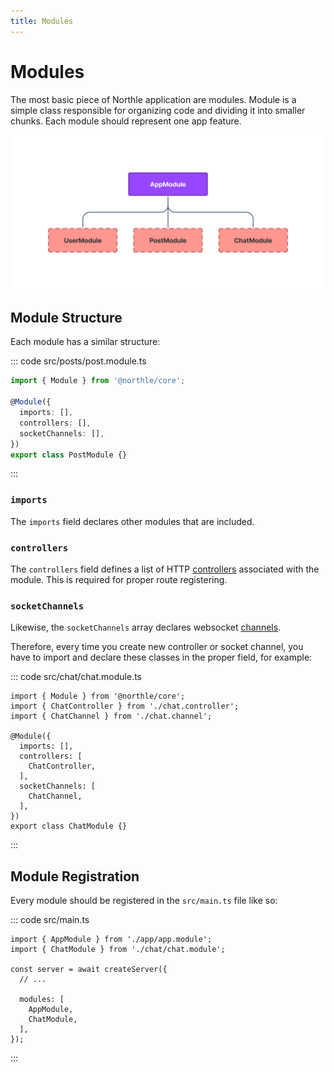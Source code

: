 ```yaml
---
title: Modules
---
```


# Modules

The most basic piece of Northle application are modules. Module is a simple class responsible for organizing code and dividing it into smaller chunks. Each module should represent one app feature.

![Modules Scheme](./assets/modules.png)

## Module Structure

Each module has a similar structure:

::: code src/posts/post.module.ts
```ts
import { Module } from '@northle/core';

@Module({
  imports: [],
  controllers: [],
  socketChannels: [],
})
export class PostModule {}
```
:::

### `imports`

The `imports` field declares other modules that are included.

### `controllers`

The `controllers` field defines a list of HTTP [controllers](/docs/basics/controllers-and-routing) associated with the module. This is required for proper route registering.

### `socketChannels`

Likewise, the `socketChannels` array declares websocket [channels](/docs/advanced/websockets).

Therefore, every time you create new controller or socket channel, you have to import and declare these classes in the proper field, for example:

::: code src/chat/chat.module.ts
```ts{2,3,8,11}
import { Module } from '@northle/core';
import { ChatController } from './chat.controller';
import { ChatChannel } from './chat.channel';

@Module({
  imports: [],
  controllers: [
    ChatController,
  ],
  socketChannels: [
    ChatChannel,
  ],
})
export class ChatModule {}
```
:::

## Module Registration

Every module should be registered in the `src/main.ts` file like so:

::: code src/main.ts
```ts{1,2,8,9}
import { AppModule } from './app/app.module';
import { ChatModule } from './chat/chat.module';

const server = await createServer({
  // ...

  modules: [
    AppModule,
    ChatModule,
  ],
});
```
:::
